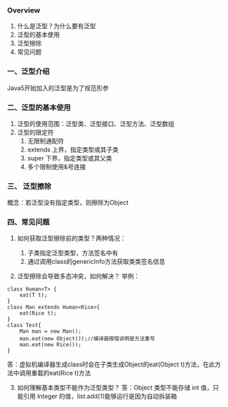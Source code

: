 ### Overview
1. 什么是泛型？为什么要有泛型
2. 泛型的基本使用
3. 泛型擦除
4. 常见问题

### 一、泛型介绍
Java5开始加入的泛型是为了规范形参

### 二、泛型的基本使用
1. 泛型的使用范围：泛型类、泛型接口、泛型方法、泛型数组
2. 泛型的限定符
    1. <?> 无限制通配符
    2. <? extends E> extends 上界，指定类型或其子类
    3. <? super E> super 下界，指定类型或其父类
    4. 多个限制使用&号连接

### 三、 泛型擦除
概念：若泛型没有指定类型，则擦除为Object

### 四、常见问题
1. 如何获取泛型擦除前的类型？两种情况：
    1. 子类指定泛型类型，方法签名中有
    2. 通过调用class的genericInfo方法获取类类签名信息

2. 泛型擦除会导致多态冲突，如何解决？
举例：
```
class Human<T> {
    eat(T t);
}
class Man extends Human<Rice>{
    eat(Rice t);
}
class Test{
    Man man = new Man();
    man.eat(new Object());//编译器报错说明是方法重写
    man.eat(new Rice());
}
```
答：虚拟机编译器生成class时会在子类生成Object的eat(Object t)方法，在此方法中调用重载的eat(Rice t)方法

3. 如何理解基本类型不能作为泛型类型？
答：Object 类型不能存储 int 值，只能引用 Integer 的值，list.add(1)能够运行是因为自动拆装箱
